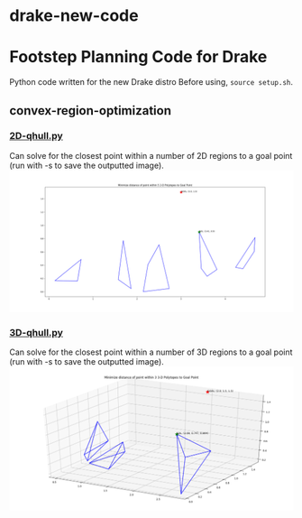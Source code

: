 # drake-new-code

# Footstep Planning Code for Drake #
Python code written for the new Drake distro
Before using, `source setup.sh`.

## convex-region-optimization ##

### [2D-qhull.py](convex-region-optimization/2D-qhull.py) ###
Can solve for the closest point within a number of 2D regions to a goal point (run with -s to save the outputted image).
![2D-qhull.py output](/convex-region-optimization/2D-6UK6PM.png?raw=true "2D-qhull.py Output")

### [3D-qhull.py](convex-region-optimization/3D-qhull.py) ###
Can solve for the closest point within a number of 3D regions to a goal point (run with -s to save the outputted image).
![3D-qhull.py output](/convex-region-optimization/3D-W3TGPS.png?raw=true "3D-qhull.py Output")
